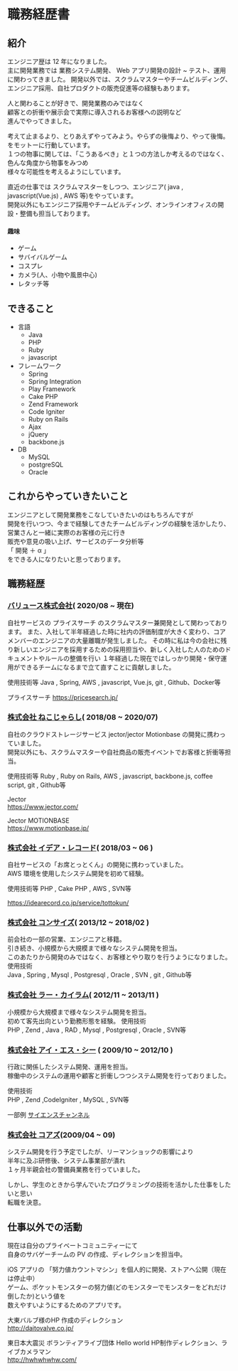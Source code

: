 # 職務経歴書

## 紹介
エンジニア歴は 12 年になりました。  
主に開発業務では 業務システム開発、 Web アプリ開発の設計 ~ テスト、運用に関わってきました。 
開発以外では、スクラムマスターやチームビルディング、エンジニア採用、自社プロダクトの販売促進等の経験もあります。

人と関わることが好きで、開発業務のみではなく  
顧客との折衝や展示会で実際に導入されるお客様への説明など  
進んでやってきました。  

考えて止まるより、とりあえずやってみよう。やらずの後悔より、やって後悔。をモットーに行動しています。  
１つの物事に関しては、「こうあるべき」と１つの方法しか考えるのではなく、色んな角度から物事をみつめ  
様々な可能性を考えるようにしています。  

直近の仕事では
スクラムマスターをしつつ、エンジニア( java , javascript(Vue.js) , AWS 等)をやっています。  
開発以外にもエンジニア採用やチームビルディング、オンラインオフィスの開設・整備も担当しております。  


#### 趣味
- ゲーム
- サバイバルゲーム
- コスプレ
- カメラ(人、小物や風景中心)
- レタッチ等

## できること
- 言語
  - Java
  - PHP
  - Ruby
  - javascript
- フレームワーク
  - Spring
  - Spring Integration
  - Play Framework
  - Cake PHP
  - Zend Framework
  - Code Igniter
  - Ruby on Rails
  - Ajax
  - jQuery
  - backbone.js
- DB
  - MySQL
  - postgreSQL
  - Oracle

## これからやっていきたいこと
エンジニアとして開発業務をこなしていきたいのはもちろんですが  
開発を行いつつ、今まで経験してきたチームビルディングの経験を活かしたり、営業さんと一緒に実際のお客様の元に行き  
販売や意見の吸い上げ、サービスのデータ分析等  
「 開発 ＋ α 」  
をできる人になりたいと思っております。

## 職務経歴

### [バリュース株式会社](https://www.nekojarashi.com/)( 2020/08 ~ 現在)
自社サービスの プライスサーチ のスクラムマスター兼開発として関わっております。
また、入社して半年経過した時に社内の評価制度が大きく変わり、コアメンバーのエンジニアの大量離職が発生しました。
その時に私は今の会社に残り新しいエンジニアを採用するための採用担当や、新しく入社した人のためのドキュメントやルールの整備を行い
１年経過した現在ではしっかり開発・保守運用ができるチームになるまで立て直すことに貢献しました。

使用技術等
Java , Spring, AWS , javascript, Vue.js, git , Github、Docker等  


プライスサーチ
https://pricesearch.jp/

### [株式会社 ねこじゃらし](https://www.nekojarashi.com/)( 2018/08 ~ 2020/07)
自社のクラウドストレージサービス jector/jector Motionbase の開発に携わっていました。  
開発以外にも、スクラムマスターや自社商品の販売イベントでお客様と折衝等担当。

使用技術等
Ruby , Ruby on Rails, AWS , javascript, backbone.js, coffee script, git , Github等  
  
Jector  
https://www.jector.com/

Jector MOTIONBASE  
https://www.motionbase.jp/

### [株式会社 イデア・レコード](https://idearecord.co.jp/)( 2018/03 ~ 06 )
自社サービスの「お席とっとくん」の開発に携わっていました。  
AWS 環境を使用したシステム開発を初めて経験。  

使用技術等
PHP , Cake PHP , AWS , SVN等

https://idearecord.co.jp/service/tottokun/

### [株式会社 コンサイズ](http://www.comsize.co.jp/)( 2013/12 ~ 2018/02 )
前会社の一部の営業、エンジニアと移籍。  
引き続き、小規模から大規模まで様々なシステム開発を担当。  
このあたりから開発のみではなく、お客様とやり取りを行うようになりました。  
使用技術  
Java , Spring , Mysql , Postgresql , Oracle , SVN , git , Github等  

### [株式会社 ラー・カイラム](https://re-kailum.com/)( 2012/11 ~ 2013/11 )
小規模から大規模まで様々なシステム開発を担当。  
初めて客先出向という勤務形態を経験。
使用技術  
PHP , Zend , Java , RAD ,  Mysql , Postgresql , Oracle , SVN等  


### [株式会社 アイ・エス・シー](https://www.isc-tokyo.co.jp/) ( 2009/10 ~ 2012/10 )
行政に関係したシステム開発、運用を担当。  
稼働中のシステムの運用や顧客と折衝しつつシステム開発を行っておりました。  

使用技術  
PHP , Zend ,CodeIgniter , MySQL , SVN等  

一部例
[サイエンスチャンネル](https://sciencechannel.jst.go.jp/)

### [株式会社 コアズ](https://corps-inc.jp/)(2009/04 ~ 09)
システム開発を行う予定でしたが、リーマンショックの影響により  
半年に及ぶ研修後、システム事業部が潰れ  
１ヶ月半親会社の警備員業務を行っていました。  

しかし、学生のときから学んでいたプログラミングの技術を活かした仕事をしたいと思い  
転職を決意。


## 仕事以外での活動
現在は自分のプライベートコミュニティーにて  
自身のサバゲーチームの PV の作成、ディレクションを担当中。

iOS アプリの 「努力値カウントマシン」を個人的に開発、ストアへ公開（現在は停止中）  
ゲーム、ポケットモンスターの努力値(どのモンスターでモンスターをどれだけ倒したか)という値を  
数えやすいようにするためのアプリです。  

大東バルブ様のHP 作成のディレクション  
http://daitovalve.co.jp/  

東日本大震災 ボランティアライブ団体 Hello world HP制作ディレクション、ライブカメラマン  
http://hwhwhwhw.com/
